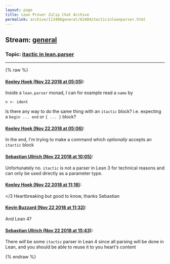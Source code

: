 ```yaml
---
layout: page
title: Lean Prover Zulip Chat Archive 
permalink: archive/113488general/62484itacticinleanparser.html
---
```


## Stream: [general](index.html)
### Topic: [itactic in lean.parser](62484itacticinleanparser.html)

---


{% raw %}
#### [ Keeley Hoek (Nov 22 2018 at 05:05)](https://leanprover.zulipchat.com/#narrow/stream/113488-general/topic/itactic%20in%20lean.parser/near/148152572):
Inside a `lean.parser` monad, I can for example read a `name` by
````
n <- ident
````
Is there any way to do the same thing with an `itactic` block? i.e. expecting a `begin ... end` or `{ ... }` block?

#### [ Keeley Hoek (Nov 22 2018 at 05:06)](https://leanprover.zulipchat.com/#narrow/stream/113488-general/topic/itactic%20in%20lean.parser/near/148152614):
In the end, I'm trying to make a command which _optionally_ accepts an `itactic` block

#### [ Sebastian Ullrich (Nov 22 2018 at 10:05)](https://leanprover.zulipchat.com/#narrow/stream/113488-general/topic/itactic%20in%20lean.parser/near/148162764):
Unfortunately no. `itactic` is not a parser in Lean 3 for technical reasons and can only be used directly as a parameter type.

#### [ Keeley Hoek (Nov 22 2018 at 11:18)](https://leanprover.zulipchat.com/#narrow/stream/113488-general/topic/itactic%20in%20lean.parser/near/148166371):
</3 Heartbreaking but good to know, thanks Sebastian

#### [ Kevin Buzzard (Nov 22 2018 at 11:32)](https://leanprover.zulipchat.com/#narrow/stream/113488-general/topic/itactic%20in%20lean.parser/near/148167149):
And Lean 4?

#### [ Sebastian Ullrich (Nov 22 2018 at 15:43)](https://leanprover.zulipchat.com/#narrow/stream/113488-general/topic/itactic%20in%20lean.parser/near/148179070):
There *will* be some `itactic` parser in Lean 4 since all parsing will be done in Lean, and you should be able to reuse it to you heart's content


{% endraw %}
